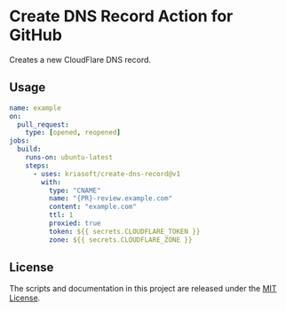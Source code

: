 # Create DNS Record Action for GitHub

Creates a new CloudFlare DNS record.

## Usage

```yaml
name: example
on:
  pull_request:
    type: [opened, reopened]
jobs:
  build:
    runs-on: ubuntu-latest
    steps:
      - uses: kriasoft/create-dns-record@v1
        with:
          type: "CNAME"
          name: "{PR}-review.example.com"
          content: "example.com"
          ttl: 1
          proxied: true
          token: ${{ secrets.CLOUDFLARE_TOKEN }}
          zone: ${{ secrets.CLOUDFLARE_ZONE }}
```

## License

The scripts and documentation in this project are released under the [MIT License](LICENSE).
